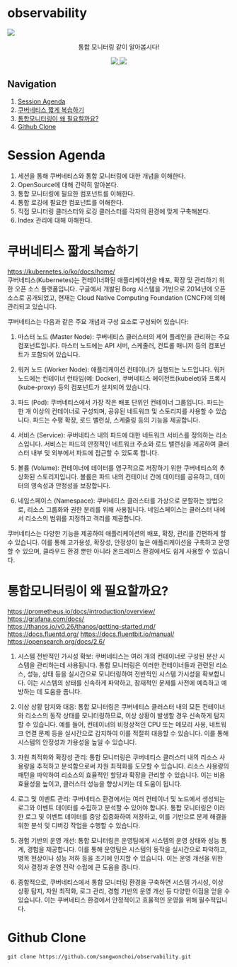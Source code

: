 # observability

<img src="https://capsule-render.vercel.app/api?type=waving&color=auto&height=200&section=header&text=통합모니터링&fontSize=90" />

<p align='center'> 통합 모니터링 같이 알아봅시다! </p>
<p align='center'>
  <a href="https://github.com/sangwonchoi/observability/labels/Idea">
    <img src="https://img.shields.io/badge/IDEA%20ISSUE%20-%23F7DF1E.svg?&style=for-the-badge&&logoColor=white"/>
  </a>
  <a href="#demo">
    <img src="https://img.shields.io/badge/DEMO%20-%234FC08D.svg?&style=for-the-badge&&logoColor=white"/>
  </a>
</p>

## Navigation
1. [Session Agenda](#Session-Agenda)
2. [쿠버네티스 짧게 복습하기](#쿠버네티스-짧게-복습하기)
3. [통합모니터링이 왜 필요할까요?](#통합모니터링이-왜-필요할까요?)
5. [Github Clone](#Github-Clone)

# Session Agenda
1. 세션을 통해 쿠버네티스와 통합 모니터링에 대한 개념을 이해한다.
2. OpenSource에 대해 간략히 알아본다.
3. 통합 모니터링에 필요한 컴포넌트를 이해한다.
4. 통합 로깅에 필요한 컴포넌트를 이해한다.
5. 직접 모니터링 클러스터와 로깅 클러스터를 각자의 환경에 맞게 구축해본다.
6. Index 관리에 대해 이해한다.

# 쿠버네티스 짧게 복습하기
https://kubernetes.io/ko/docs/home/ \
쿠버네티스(Kubernetes)는 컨테이너화된 애플리케이션을 배포, 확장 및 관리하기 위한 오픈 소스 플랫폼입니다. 구글에서 개발된 Borg 시스템을 기반으로 2014년에 오픈소스로 공개되었고, 현재는 Cloud Native Computing Foundation (CNCF)에 의해 관리되고 있습니다.

쿠버네티스는 다음과 같은 주요 개념과 구성 요소로 구성되어 있습니다:

1. 마스터 노드 (Master Node): 쿠버네티스 클러스터의 제어 플레인을 관리하는 주요 컴포넌트입니다. 마스터 노드에는 API 서버, 스케줄러, 컨트롤 매니저 등의 컴포넌트가 포함되어 있습니다.

2. 워커 노드 (Worker Node): 애플리케이션 컨테이너가 실행되는 노드입니다. 워커 노드에는 컨테이너 런타임(예: Docker), 쿠버네티스 에이전트(kubelet)와 프록시(kube-proxy) 등의 컴포넌트가 설치되어 있습니다.

3. 파드 (Pod): 쿠버네티스에서 가장 작은 배포 단위인 컨테이너 그룹입니다. 파드는 한 개 이상의 컨테이너로 구성되며, 공유된 네트워크 및 스토리지를 사용할 수 있습니다. 파드는 수평 확장, 로드 밸런싱, 스케줄링 등의 기능을 제공합니다.

4. 서비스 (Service): 쿠버네티스 내의 파드에 대한 네트워크 서비스를 정의하는 리소스입니다. 서비스는 파드의 안정적인 네트워크 주소와 로드 밸런싱을 제공하여 클러스터 내부 및 외부에서 파드에 접근할 수 있도록 합니다.

5. 볼륨 (Volume): 컨테이너에 데이터를 영구적으로 저장하기 위한 쿠버네티스의 추상화된 스토리지입니다. 볼륨은 파드 내의 컨테이너 간에 데이터를 공유하고, 데이터의 영속성과 안정성을 보장합니다.

6. 네임스페이스 (Namespace): 쿠버네티스 클러스터를 가상으로 분할하는 방법으로, 리소스 그룹화와 권한 분리를 위해 사용됩니다. 네임스페이스는 클러스터 내에서 리소스의 범위를 지정하고 격리를 제공합니다.

쿠버네티스는 다양한 기능을 제공하여 애플리케이션의 배포, 확장, 관리를 간편하게 할 수 있습니다. 이를 통해 고가용성, 확장성, 안정성이 높은 애플리케이션을 구축하고 운영할 수 있으며, 클라우드 환경 뿐만 아니라 온프레미스 환경에서도 쉽게 사용할 수 있습니다.

# 통합모니터링이 왜 필요할까요?
https://prometheus.io/docs/introduction/overview/ \
https://grafana.com/docs/ \
https://thanos.io/v0.26/thanos/getting-started.md/ \
https://docs.fluentd.org/ 
https://docs.fluentbit.io/manual/ \
https://opensearch.org/docs/2.6/ 
1. 시스템 전반적인 가시성 확보: 쿠버네티스는 여러 개의 컨테이너로 구성된 분산 시스템을 관리하는데 사용됩니다. 통합 모니터링은 이러한 컨테이너들과 관련된 리소스, 성능, 상태 등을 실시간으로 모니터링하여 전반적인 시스템 가시성을 확보합니다. 이는 시스템의 상태를 신속하게 파악하고, 잠재적인 문제를 사전에 예측하고 예방하는 데 도움을 줍니다.

2. 이상 상황 탐지와 대응: 통합 모니터링은 쿠버네티스 클러스터 내의 모든 컨테이너와 리소스의 동작 상태를 모니터링하므로, 이상 상황이 발생할 경우 신속하게 탐지할 수 있습니다. 예를 들어, 컨테이너의 비정상적인 CPU 또는 메모리 사용, 네트워크 연결 문제 등을 실시간으로 감지하여 이를 적절히 대응할 수 있습니다. 이를 통해 시스템의 안정성과 가용성을 높일 수 있습니다.

3. 자원 최적화와 확장성 관리: 통합 모니터링은 쿠버네티스 클러스터 내의 리소스 사용량을 추적하고 분석함으로써 자원 최적화를 도모할 수 있습니다. 리소스 사용량의 패턴을 파악하여 리소스의 효율적인 할당과 확장을 관리할 수 있습니다. 이는 비용 효율성을 높이고, 클러스터 성능을 향상시키는 데 도움이 됩니다.

4. 로그 및 이벤트 관리: 쿠버네티스 환경에서는 여러 컨테이너 및 노드에서 생성되는 로그와 이벤트 데이터를 수집하고 분석할 수 있어야 합니다. 통합 모니터링은 이러한 로그 및 이벤트 데이터를 중앙 집중화하여 저장하고, 이를 기반으로 문제 해결을 위한 분석 및 디버깅 작업을 수행할 수 있습니다.

5. 경험 기반의 운영 개선: 통합 모니터링은 운영팀에게 시스템의 운영 상태와 성능 통계, 경험을 제공합니다. 이를 통해 운영팀은 시스템의 동작을 실시간으로 파악하고, 병목 현상이나 성능 저하 등을 조기에 인지할 수 있습니다. 이는 운영 개선을 위한 의사 결정과 운영 전략 수립에 큰 도움을 줍니다.

6. 종합적으로, 쿠버네티스에서 통합 모니터링 환경을 구축하면 시스템 가시성, 이상 상황 탐지, 자원 최적화, 로그 관리, 경험 기반의 운영 개선 등 다양한 이점을 얻을 수 있습니다. 이는 쿠버네티스 환경에서 안정적이고 효율적인 운영을 위해 필수적입니다.

# Github Clone
```
git clone https://github.com/sangwonchoi/observability.git
```
